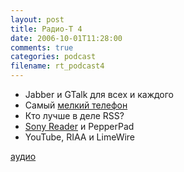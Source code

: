 ```yaml
---
layout: post
title: Радио-T 4
date: 2006-10-01T11:28:00
comments: true
categories: podcast
filename: rt_podcast4
---
```


- Jabber и GTalk для всех и каждого
- Самый [мелкий телефон](http://mobbit.info/item/1860)
- Кто лучше в деле RSS?
- [Sony Reader](http://www.gizmodo.com/gadgets/gadgets/sony-reader-gizmodos-hands-all-over-350-in-october-really-203185.php) и PepperPad
- YouTube, RIAA и LimeWire

[аудио](http://cdn.radio-t.com/rt_podcast4.mp3)
<audio src="http://cdn.radio-t.com/rt_podcast4.mp3" preload="none"></audio>

